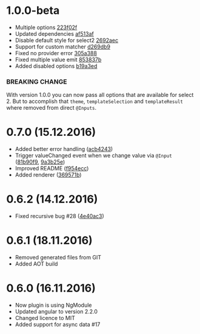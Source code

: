 # 1.0.0-beta

* Multiple options [223f02f](https://github.com/NejcZdovc/ng2-select2/commit/223f02fc598cd4d550baf03f82874839ee95e2c1)
* Updated dependencies [af513af](https://github.com/NejcZdovc/ng2-select2/commit/af513afc611701cb0826d05336216010232f945c)
* Disable default style for select2 [2692aec](https://github.com/NejcZdovc/ng2-select2/commit/2692aecf6176a8c4a339715ed4fe6b89ba4040c8)
* Support for custom matcher [d269db9](https://github.com/NejcZdovc/ng2-select2/commit/d269db9438b74c9200f5c4eca9c5dd3db71a9663)
* Fixed no provider error [305a388](https://github.com/NejcZdovc/ng2-select2/commit/305a388acacffcb3f5ecc62a6b114a245b29558b)
* Fixed multiple value emit [853837b](https://github.com/NejcZdovc/ng2-select2/commit/853837ba652422436a110511fc269b94fad5d532)
* Added disabled options [b19a3ed](https://github.com/NejcZdovc/ng2-select2/commit/b19a3eda1c5583d2bfad26bf7752c162cf9838a7)


### BREAKING CHANGE
With version 1.0.0 you can now pass all options that are available for select 2. But to accomplish that `theme`, `templateSelection` and `templateResult` where removed from direct `@Inputs`.

# 0.7.0 (15.12.2016)

* Added better error handling ([acb4243](https://github.com/NejcZdovc/ng2-select2/commit/acb4243))
* Trigger valueChanged event when we change value via `@Input` ([81b90f9](https://github.com/NejcZdovc/ng2-select2/commit/81b90f9), [9a3b25e](https://github.com/NejcZdovc/ng2-select2/commit/9a3b25e))
* Improved README ([f954ecc](https://github.com/NejcZdovc/ng2-select2/commit/f954ecc))
* Added renderer ([369571b](https://github.com/NejcZdovc/ng2-select2/commit/369571b))

# 0.6.2 (14.12.2016)

* Fixed recursive bug #28 ([4e40ac3](https://github.com/NejcZdovc/ng2-select2/commit/4e40ac3))

# 0.6.1 (18.11.2016)

* Removed generated files from GIT
* Added AOT build

# 0.6.0 (16.11.2016)

* Now plugin is using NgModule
* Updated angular to version 2.2.0
* Changed licence to MIT
* Added support for async data #17